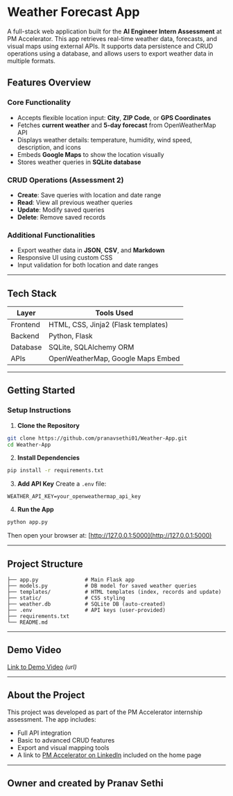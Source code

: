 
# Weather Forecast App 

A full-stack web application built for the **AI Engineer Intern Assessment** at PM Accelerator. This app retrieves real-time weather data, forecasts, and visual maps using external APIs. It supports data persistence and CRUD operations using a database, and allows users to export weather data in multiple formats.


## Features Overview

### Core Functionality
- Accepts flexible location input: **City**, **ZIP Code**, or **GPS Coordinates**
- Fetches **current weather** and **5-day forecast** from OpenWeatherMap API
- Displays weather details: temperature, humidity, wind speed, description, and icons
- Embeds **Google Maps** to show the location visually
- Stores weather queries in **SQLite database**

### CRUD Operations (Assessment 2)
- **Create**: Save queries with location and date range
- **Read**: View all previous weather queries
- **Update**: Modify saved queries
- **Delete**: Remove saved records

### Additional Functionalities
- Export weather data in **JSON**, **CSV**, and **Markdown**
- Responsive UI using custom CSS
- Input validation for both location and date ranges

---

##  Tech Stack

| Layer      | Tools Used                         |
|------------|------------------------------------|
| Frontend   | HTML, CSS, Jinja2 (Flask templates)|
| Backend    | Python, Flask                      |
| Database   | SQLite, SQLAlchemy ORM             |
| APIs       | OpenWeatherMap, Google Maps Embed  |

---

## Getting Started

### Setup Instructions

1. **Clone the Repository**
```bash
git clone https://github.com/pranavsethi01/Weather-App.git
cd Weather-App
````

2. **Install Dependencies**

```bash
pip install -r requirements.txt
```

3. **Add API Key**
   Create a `.env` file:

```
WEATHER_API_KEY=your_openweathermap_api_key
```

4. **Run the App**

```bash
python app.py
```

Then open your browser at: [http://127.0.0.1:5000](http://127.0.0.1:5000)

---

## Project Structure

```
├── app.py               # Main Flask app
├── models.py            # DB model for saved weather queries
├── templates/           # HTML templates (index, records and update)
├── static/              # CSS styling
├── weather.db           # SQLite DB (auto-created)
├── .env                 # API keys (user-provided)
├── requirements.txt
└── README.md
```

---

## Demo Video

[Link to Demo Video](#) *(url)*

---

## About the Project

This project was developed as part of the PM Accelerator internship assessment.
The app includes:

* Full API integration
* Basic to advanced CRUD features
* Export and visual mapping tools
* A link to [PM Accelerator on LinkedIn]([https://www.linkedin.com/company/product-manager-accelerator/](https://www.linkedin.com/school/pmaccelerator/posts/?feedView=all)) included on the home page

---
## Owner and created by Pranav Sethi

